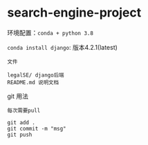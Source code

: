 # search-engine-project

环境配置：`conda + python 3.8`

`conda install django`: 版本4.2.1(latest)

~~~
文件

legalSE/ django后端
README.md 说明文档
~~~

git 用法
~~~
每次需要pull

git add .
git commit -m "msg"
git push
~~~